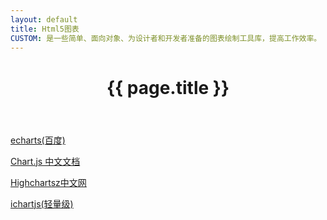 ```yaml
---
layout: default
title: Html5图表
CUSTOM: 是一些简单、面向对象、为设计者和开发者准备的图表绘制工具库，提高工作效率。
---
```


<header class="header">
	<h1>{{ page.title }}</h1>
</header>
<!-- /header -->

<section class="g-content">
	<div class="m-list">
		<p><a href="//echarts.baidu.com/index.html" title="">echarts(百度)</a></p>
		<p><a href="//www.bootcss.com/p/chart.js/docs/" title="">Chart.js 中文文档</a></p>
		<p><a href="//www.hcharts.cn/" title="">Highchartsz中文网</a></p>
		<p><a href="//www.ichartjs.com/" title="">ichartjs(轻量级)</a></p>
	</div>
</section>